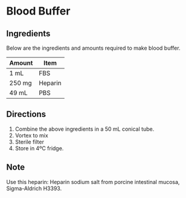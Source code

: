 # Blood Buffer

## Ingredients
Below are the ingredients and amounts required to make blood buffer.


| **Amount** 	| **Item** 	|
|---------------|---------------|
| 1 mL 		| FBS 		| 
| 250 mg	| Heparin	|
| 49 mL		| PBS	 	|

## Directions

1.  Combine the above ingredients in a 50 mL conical tube.
2.  Vortex to mix
3.  Sterile filter
4.  Store in 4ºC fridge. 

## Note
Use this heparin:  Heparin sodium salt from porcine intestinal mucosa, Sigma-Aldrich H3393. 
